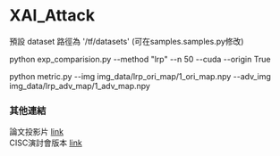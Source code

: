 # XAI_Attack
預設 dataset 路徑為 '/tf/datasets' (可在samples.samples.py修改)  



python exp_comparision.py --method "lrp" --n 50 --cuda --origin True




python metric.py --img img_data/lrp_ori_map/1_ori_map.npy --adv_img img_data/lrp_adv_map/1_adv_map.npy







### 其他連結  
論文投影片 [link](https://docs.google.com/presentation/d/1eYiIPxz3XbZTnGIBF7jJyTPh-5j0uQ7gvi-614u6XvI/edit?usp=sharing)  
CISC演討會版本 [link](https://drive.google.com/file/d/1gtsMByaNR0fkLKrY2suWaXY2mf6gVOcj/view?usp=sharing)  